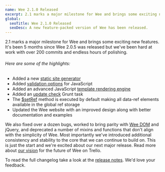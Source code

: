 ```yaml
---
name: Wee 2.1.0 Released
excerpt: 2.1 marks a major milestone for Wee and brings some exciting new features. It's been 5 months since 2.0.5 was released but we've been hard at work with over 200 commits and endless hours of polishing.
global:
  seoTitle: Wee 2.1.0 Released
  seoDesc: A new feature-packed version of Wee has been released.
---
```


2.1 marks a major milestone for Wee and brings some exciting new features. It's been 5 months since Wee 2.0.5 was released but we've been hard at work with over 200 commits and endless hours of polishing.

###### Here are some of the highlights:

* Added a new [static site generator](/generator)
* Added [validation options](/build/validation) for JavaScript
* Added an advanced JavaScript [template rendering engine](/script/view)
* Added an [update check](/build/#tasks) Grunt task
* The [$setRef](/script/core#setref) method is executed by default making all data-ref elements available in the global ref storage
* Updated the Wee website with an improved design along with better documentation and examples

We also fixed over a dozen bugs, worked to bring parity with [Wee DOM](/script/dom) and jQuery, and deprecated a number of mixins and functions that don't align with the simplicity of Wee. Most importantly we've introduced additional consistency and stability to the core that we can continue to build on. This is just the start and we're excited about our next major release. Read more about [our vision](https://trello.com/b/7KbnQra9/wee) for the future of Wee on Trello.

To read the full changelog take a look at the [release notes](https://github.com/weepower/wee/releases/tag/2.1.0). We'd love your feedback.